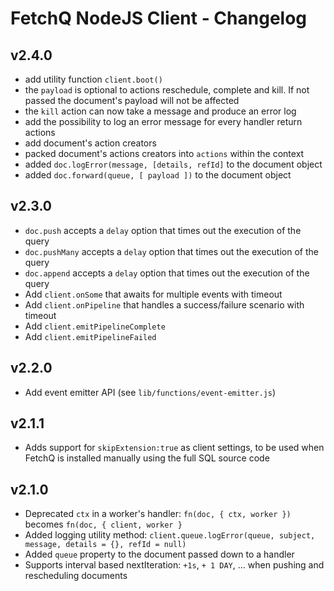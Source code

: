 # FetchQ NodeJS Client - Changelog

## v2.4.0

- add utility function `client.boot()`
- the `payload` is optional to actions reschedule, complete and kill. If not passed
  the document's payload will not be affected
- the `kill` action can now take a message and produce an error log
- add the possibility to log an error message for every handler return actions
- add document's action creators
- packed document's actions creators into `actions` within the context
- added `doc.logError(message, [details, refId]` to the document object
- added `doc.forward(queue, [ payload ])` to the document object

## v2.3.0

- `doc.push` accepts a `delay` option that times out the execution of the query
- `doc.pushMany` accepts a `delay` option that times out the execution of the query
- `doc.append` accepts a `delay` option that times out the execution of the query
- Add `client.onSome` that awaits for multiple events with timeout
- Add `client.onPipeline` that handles a success/failure scenario with timeout
- Add `client.emitPipelineComplete`
- Add `client.emitPipelineFailed`

## v2.2.0

- Add event emitter API (see `lib/functions/event-emitter.js`)

## v2.1.1

- Adds support for `skipExtension:true` as client settings, to be used when FetchQ is installed manually
  using the full SQL source code

## v2.1.0

- Deprecated `ctx` in a worker's handler: `fn(doc, { ctx, worker })` becomes `fn(doc, { client, worker }`
- Added logging utility method: `client.queue.logError(queue, subject, message, details = {}, refId = null)`
- Added `queue` property to the document passed down to a handler
- Supports interval based nextIteration: `+1s`, `+ 1 DAY`, ... when pushing and rescheduling documents
